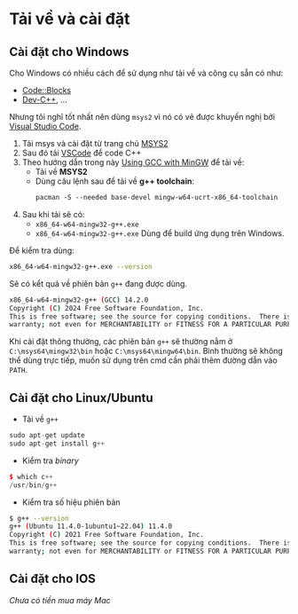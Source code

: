 # Tải về và cài đặt

## Cài đặt cho Windows

Cho Windows có nhiều cách để sử dụng như tải về và công cụ sẵn có như:

- [Code::Blocks](https://www.codeblocks.org/)
- [Dev-C++](https://www.bloodshed.net/), ...

Nhưng tôi nghĩ tốt nhất nên dùng `msys2` vì nó có vẻ được khuyến nghị bởi [Visual Studio Code](../../Software/VSCode/software-vscode-install.md).

1. Tải msys và cài đặt từ trang chủ [MSYS2](https://www.msys2.org/)
1. Sau đó tải [VSCode](../../Software/VSCode/software-vscode-install.md) để code C++
1. Theo hướng dẫn trong này [Using GCC with MinGW](https://code.visualstudio.com/docs/cpp/config-mingw) để tải về:
    - Tải về __MSYS2__
    - Dùng câu lệnh sau để tải về __g++ toolchain__:
        ```txt
        pacman -S --needed base-devel mingw-w64-ucrt-x86_64-toolchain
        ```
1. Sau khi tải sẽ có:
    - `x86_64-w64-mingw32-g++.exe`
    - `x86_64-w64-mingw32-g++.exe`
    Dùng để build ứng dụng trên Windows.

Để kiểm tra dùng:

```bash
x86_64-w64-mingw32-g++.exe --version
```

Sẽ có kểt quả về phiên bản `g++` đang được dùng.

```bash
x86_64-w64-mingw32-g++ (GCC) 14.2.0
Copyright (C) 2024 Free Software Foundation, Inc.
This is free software; see the source for copying conditions.  There is NO
warranty; not even for MERCHANTABILITY or FITNESS FOR A PARTICULAR PURPOSE.
```

Khi cài đặt thông thường, các phiên bản `g++` sẽ thường nằm ở `C:\msys64\mingw32\bin` hoặc `C:\msys64\mingw64\bin`. Bình thường sẽ không thể dùng trực tiếp, muốn sử dụng trên cmd cần phải thêm đường dẫn vào `PATH`.

## Cài đặt cho Linux/Ubuntu

- Tải về `g++`

```cpp
sudo apt-get update
sudo apt-get install g++
```

- Kiểm tra _binary_

```cpp
$ which c++
/usr/bin/g++
```

- Kiểm tra số hiệu phiên bản

```bash
$ g++ --version
g++ (Ubuntu 11.4.0-1ubuntu1~22.04) 11.4.0
Copyright (C) 2021 Free Software Foundation, Inc.
This is free software; see the source for copying conditions.  There is NO
warranty; not even for MERCHANTABILITY or FITNESS FOR A PARTICULAR PURPOSE.
```
## Cài đặt cho IOS

_Chưa có tiền mua máy Mac_